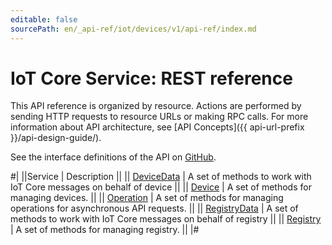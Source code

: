 ```yaml
---
editable: false
sourcePath: en/_api-ref/iot/devices/v1/api-ref/index.md
---
```


# IoT Core Service: REST reference

This API reference is organized by resource. Actions are performed by sending HTTP requests to resource URLs or making RPC calls. For more information about API architecture, see [API Concepts]({{ api-url-prefix }}/api-design-guide/).

See the interface definitions of the API on [GitHub](https://github.com/yandex-cloud/cloudapi).

#|
||Service | Description ||
|| [DeviceData](DeviceData/index.md) | A set of methods to work with IoT Core messages on behalf of device ||
|| [Device](Device/index.md) | A set of methods for managing devices. ||
|| [Operation](Operation/index.md) | A set of methods for managing operations for asynchronous API requests. ||
|| [RegistryData](RegistryData/index.md) | A set of methods to work with IoT Core messages on behalf of registry ||
|| [Registry](Registry/index.md) | A set of methods for managing registry. ||
|#